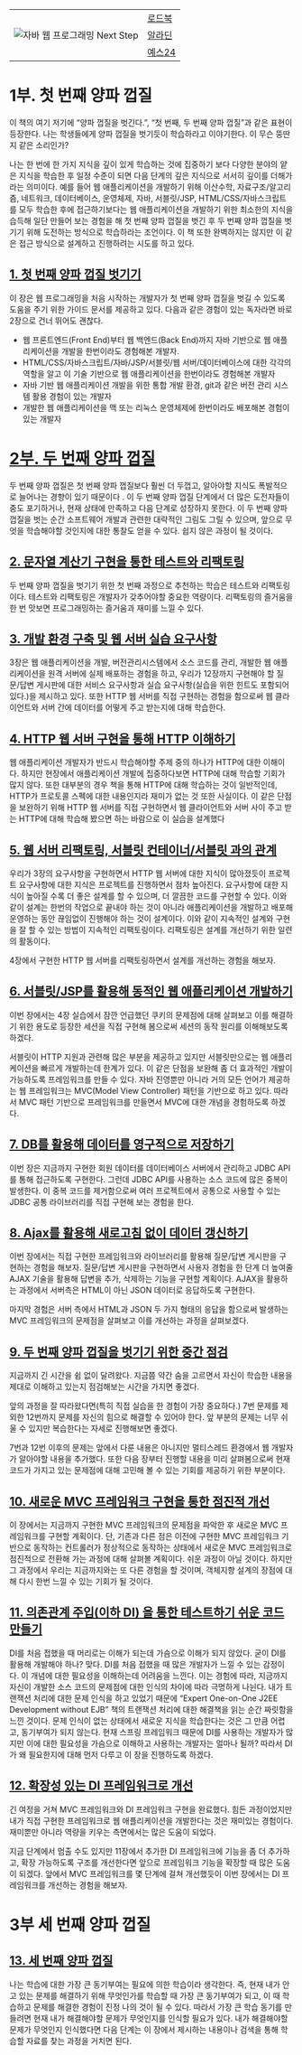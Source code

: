<table border="0" Cellpadding = "10" Cellspacing = "10">
    <tr>
        <td rowspan="3"><img src="jwp-book.jpg" alt="자바 웹 프로그래밍 Next Step"/></td>
        <td><a href="" target="_blank">로드북</a></td>                
    </tr>
    <tr>
        <td><a href="" target="_blank">알라딘</a></td>
    </tr>
    <tr>
        <td><a href="" target="_blank">예스24</a></td>
    </tr>     
</table>

# 1부. 첫 번째 양파 껍질
이 책의 여기 저기에 “양파 껍질을 벗긴다.”, “첫 번째, 두 번째 양파 껍질”과 같은 표현이 등장한다. 나는 학생들에게 양파 껍질을 벗기듯이 학습하라고 이야기한다. 이 무슨 뚱딴지 같은 소리인가?

나는 한 번에 한 가지 지식을 깊이 있게 학습하는 것에 집중하기 보다 다양한 분야의 얕은 지식을 학습한 후 일정 수준이 되면 다음 단계의 깊은 지식으로 서서히 깊이를 더해가라는 의미이다. 예를 들어 웹 애플리케이션을 개발하기 위해 이산수학, 자료구조/알고리즘, 네트워크, 데이터베이스, 운영체제, 자바, 서블릿/JSP, HTML/CSS/자바스크립트를 모두 학습한 후에 접근하기보다는 웹 애플리케이션을 개발하기 위한 최소한의 지식을 습득해 일단 만들어 보는 경험을 해 첫 번째 양파 껍질을 벗긴 후 두 번째 양파 껍질을 벗기기 위해 도전하는 방식으로 학습하라는 조언이다. 이 책 또한 완벽하지는 않지만 이 같은 접근 방식으로 설계하고 진행하려는 시도를 하고 있다.

## [1. 첫 번째 양파 껍질 벗기기](chapter1)
이 장은 웹 프로그래밍을 처음 시작하는 개발자가 첫 번째 양파 껍질을 벗길 수 있도록 도움을 주기 위한 가이드 문서를 제공하고 있다. 다음과 같은 경험이 있는 독자라면 바로 2장으로 건너 뛰어도 괜찮다.

* 웹 프론트엔드(Front End)부터 웹 백엔드(Back End)까지 자바 기반으로 웹 애플리케이션을 개발을 한번이라도 경험해본 개발자.
* HTML/CSS/자바스크립트/자바/JSP/서블릿/웹 서버/데이터베이스에 대한 각각의 역할을 알고 이 기술 기반으로 웹 애플리케이션을 한번이라도 경험해본 개발자
* 자바 기반 웹 애플리케이션 개발을 위한 통합 개발 환경, git과 같은 버전 관리 시스템 활용 경험이 있는 개발자
* 개발한 웹 애플리케이션을 맥 또는 리눅스 운영체제에 한번이라도 배포해본 경험이 있는 개발자

# [2부. 두 번째 양파 껍질](2nd-onion.md)
두 번째 양파 껍질은 첫 번째 양파 껍질보다 훨씬 더 두껍고, 알아야할 지식도 폭발적으로 늘어나는 경향이 있기 때문이다 . 이 두 번째 양파 껍질 단계에서 더 많은 도전자들이 중도 포기하거나, 현재 상태에 만족하고 다음 단계로 성장하지 못한다. 이 두 번째 양파 껍질을 벗는 순간 소프트웨어 개발과 관련한 대략적인 그림도 그릴 수 있으며, 앞으로 무엇을 학습해야할 것인지에 대한 통찰도 얻을 수 있다. 쉽지 않은 과정이 될 것이다.

## [2. 문자열 계산기 구현을 통한 테스트와 리팩토링](chapter2)
두 번째 양파 껍질을 벗기기 위한 첫 번째 과정으로 추천하는 학습은 테스트와 리팩토링이다. 테스트와 리팩토링은 개발자가 갖추어야할 중요한 역량이다. 리팩토링의 즐거움을 한 번 맛보면 프로그래밍하는 즐거움과 재미를 느낄 수 있다.

## [3. 개발 환경 구축 및 웹 서버 실습 요구사항](chapter3)
3장은 웹 애플리케이션을 개발, 버전관리시스템에서 소스 코드를 관리, 개발한 웹 애플리케이션을 원격 서버에 실제 배포하는 경험을 하고, 우리가 12장까지 구현해야 할 질문/답변 게시판에 대한 서비스 요구사항과 실습 요구사항(실습을 위한 힌트도 포함되어 있다.)을 제시하고 있다. 또한 HTTP 웹 서버를 직접 구현하는 경험을 함으로써 웹 클라이언트와 서버 간에 데이터를 어떻게 주고 받는지에 대해 학습한다.

## [4. HTTP 웹 서버 구현을 통해 HTTP 이해하기](chapter4)
웹 애플리케이션 개발자가 반드시 학습해야할 주제 중의 하나가 HTTP에 대한 이해이다. 하지만 현장에서 애플리케이션 개발에 집중하다보면 HTTP에 대해 학습할 기회가 많지 않다. 또한 대부분의 경우 책을 통해 HTTP에 대해 학습하는 것이 일반적인데, HTTP가 프로토콜 스펙에 대한 내용인지라 재미가 없는 것 또한 사실이다. 이 같은 단점을 보완하기 위해 HTTP 웹 서버를 직접 구현하면서 웹 클라이언트와 서버 사이 주고 받는 HTTP에 대해 학습해 봤으면 하는 바람으로 이 실습을 설계했다

## [5. 웹 서버 리팩토링, 서블릿 컨테이너/서블릿 과의 관계](chapter5)
우리가 3장의 요구사항을 구현하면서 HTTP 웹 서버에 대한 지식이 많아졌듯이 프로젝트 요구사항에 대한 지식은 프로젝트를 진행하면서 점차 높아진다. 요구사항에 대한 지식이 높아질 수록 더 좋은 설계를 할 수 있으며, 더 깔끔한 코드를 구현할 수 있다. 이와 같이 설계는 한번의 작업으로 끝내야 하는 것이 아니라 애플리케이션을 개발하고 배포해 운영하는 동안 끊임없이 진행해야 하는 것이 설계이다. 이와 같이 지속적인 설계와 구현을 잘 할 수 있는 방법이 지속적인 리팩토링이다. 리팩토링은 설계를 개선하기 위한 일련의 활동이다.

4장에서 구현한 HTTP 웹 서버를 리팩토링하면서 설계를 개선하는 경험을 해보자.

## [6. 서블릿/JSP를 활용해 동적인 웹 애플리케이션 개발하기](chapter6)
이번 장에서는 4장 실습에서 잠깐 언급했던 쿠키의 문제점에 대해 살펴보고 이를 해결하기 위한 용도로 등장한 세션을 직접 구현해 봄으로써 세션의 동작 원리를 이해해보도록 하겠다.

서블릿이 HTTP 지원과 관련해 많은 부분을 제공하고 있지만 서블릿만으로는 웹 애플리케이션을 빠르게 개발하는데 한계가 있다. 이 같은 단점을 보완해 좀 더 효과적인 개발이 가능하도록 프레임워크를 만들 수 있다. 자바 진영뿐만 아니라 거의 모든 언어가 제공하는 웹 프레임워크는 MVC(Model View Controller) 패턴을 기반으로 하고 있다. 따라서 MVC 패턴 기반으로 프레임워크를 만들면서 MVC에 대한 개념을 경험하도록 하겠다.

## [7. DB를 활용해 데이터를 영구적으로 저장하기](chapter7)
이번 장은 지금까지 구현한 회원 데이터를 데이터베이스 서버에서 관리하고 JDBC API를 통해 접근하도록 구현한다. 그런데 JDBC API를 사용하는 소스 코드에 많은 중복이 발생한다. 이 중복 코드를 제거함으로써 여러 프로젝트에서 공통으로 사용할 수 있는 JDBC 공통 라이브러리를 직접 구현해 보는 경험을 한다.

## [8. Ajax를 활용해 새로고침 없이 데이터 갱신하기](chapter8)
이번 장에서는 직접 구현한 프레임워크와 라이브러리를 활용해 질문/답변 게시판을 구현하는 경험을 해보자. 질문/답변 게시판을 구현하면서 사용자 경험을 한 단계 더 높여줄 AJAX 기술을 활용해 답변을 추가, 삭제하는 기능을 구현할 계획이다. AJAX을 활용하는 과정에서 서버측은 HTML이 아닌 JSON 데이터로 응답하도록 구현한다.

마지막 경험은 서버 측에서 HTML과 JSON 두 가지 형태의 응답을 함으로써 발생하는 MVC 프레임워크의 문제점을 살펴보고 이를 개선하는 과정을 살펴보겠다.

## [9. 두 번째 양파 껍질을 벗기기 위한 중간 점검](chapter9)
지금까지 긴 시간을 쉼 없이 달려왔다. 지금쯤 약간 숨을 고르면서 자신이 학습한 내용을 제대로 이해하고 있는지 점검해보는 시간을 가지면 좋겠다.

앞의 과정을 잘 따라왔다면(특히 직접 실습을 한 경험이 가장 중요하다.) 7번 문제를 제외한 12번까지 문제를 자신의 힘으로 해결할 수 있어야 한다. 앞 부분의 문제는 너무 쉬울 수 있지만 복습한다는 자세로 진행해보면 좋겠다.

7번과 12번 이후의 문제는 앞에서 다룬 내용은 아니지만 멀티스레드 환경에서 웹 개발자가 알아야할 내용을 추가했다. 또한 다음 장부터 진행할 내용을 미리 살펴봄으로써 현재 코드가 가지고 있는 문제점에 대해 고민해 볼 수 있는 기회를 제공하기 위한 부분이다.

## [10. 새로운 MVC 프레임워크 구현을 통한 점진적 개선](chapter10)
이 장에서는 지금까지 구현한 MVC 프레임워크의 문제점을 파악한 후 새로운 MVC 프레임워크를 구현할 계획이다. 단, 기존과 다른 점은 이전에 구현한 MVC 프레임워크 기반으로 동작하는 컨트롤러가 정상적으로 동작하는 상태에서 새로운 MVC 프레임워크로 점진적으로 전환해 가는 과정에 대해 살펴볼 계획이다. 쉬운 과정이 아닐 것이다. 하지만 그 과정에서 우리는 지금까지와는 또 다른 경험을 할 것이며, 객체지향 설계의 장점에 대해 다시 한번 느낄 수 있는 기회가 될 것이다.

## [11. 의존관계 주입(이하 DI) 을 통한 테스트하기 쉬운 코드 만들기](chapter11)
DI를 처음 접했을 때 머리로는 이해가 되는데 가슴으로 이해가 되지 않았다. 굳이 DI를 활용해 개발해야 하나? 맞다. DI를 처음 접했을 때 많은 개발자가 느낄 수 있는 감정이다. 이 개념에 대한 필요성을 이해하는데 어려움을 느낀다. 이는 경험에 따라, 지금까지 자신이 개발한 소스 코드의 문제점에 대한 인식의 차이에 따라 극명하게 나뉜다. 내가 트랜잭션 처리에 대한 문제 인식을 하고 있었기 때문에 “Expert One-on-One J2EE Development without EJB” 책의 트랜잭션 처리에 대한 해결책을 읽는 순간 짜릿함을 느낀 것이다. 문제 인식이 없는 상태에서 새로운 지식을 학습한다는 것은 그 만큼 어렵고, 동기부여가 되지 않는다. 현재 스프링 프레임워크 때문에 DI를 사용하는 개발자가 많지만 이에 대한 필요성을 가슴으로 이해하고 사용하는 개발자는 얼마나 될까? 따라서 DI가 왜 필요한지에 대해 먼저 다루고 이 장을 진행하도록 하겠다.

## [12. 확장성 있는 DI 프레임워크로 개선](chapter12)
긴 여정을 거쳐 MVC 프레임워크와 DI 프레임워크 구현을 완료했다. 힘든 과정이었지만 내가 직접 구현한 프레임워크로 웹 애플리케이션을 개발한다는 것은 재미있는 경험이다. 재미뿐만 아니라 역량을 키우는 측면에서는 많은 도움이 되었다.

지금 단계에서 멈출 수도 있지만 11장에서 추가한 DI 프레임워크에 기능을 좀 더 추가하고, 확장 가능하도록 구조를 개선한다면 앞으로 프레임워크 기능을 확장할 때 많은 도움이 되겠다. 앞에서 MVC 프레임워크를 몇 단계에 걸쳐 개선했듯이 이번 장에서는 DI 프레임워크를 개선하는 경험을 해보자.

# 3부 세 번째 양파 껍질
## [13. 세 번째 양파 껍질](chapter13)
나는 학습에 대한 가장 큰 동기부여는 필요에 의한 학습이라 생각한다. 즉, 현재 내가 안고 있는 문제를 해결하기 위해 무엇인가를 학습할 때 가장 큰 동기부여가 되고, 이 때 학습하고 문제를 해결한 경험이 진정 나의 것이 될 수 있다. 따라서 가장 큰 학습 동기를 만들려면 현재 내가 해결해야할 문제가 무엇인지를 인식할 필요가 있다. 내가 해결해야할 문제가 무엇인지 인식했다면 다음 단계는 이 장에서 제시하는 내용이나 검색을 통해 학습할 자료를 찾는 과정을 거치면 된다.


